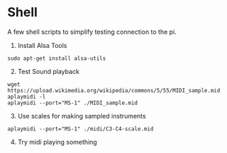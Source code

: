 # Shell

A few shell scripts to simplify testing connection to the pi.

1. Install Alsa Tools

```
sudo apt-get install alsa-utils
```

2. Test Sound playback

```
wget https://upload.wikimedia.org/wikipedia/commons/5/55/MIDI_sample.mid
aplaymidi -l
aplaymidi --port="MS-1" ./MIDI_sample.mid
```

3. Use scales for making sampled instruments

```
aplaymidi --port="MS-1" ./midi/C3-C4-scale.mid
```

4. Try midi playing something


